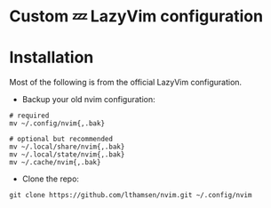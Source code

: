 # Custom 💤 LazyVim configuration

# Installation 
Most of the following is from the official LazyVim configuration.

- Backup your old nvim configuration: 

```
# required
mv ~/.config/nvim{,.bak}

# optional but recommended
mv ~/.local/share/nvim{,.bak}
mv ~/.local/state/nvim{,.bak}
mv ~/.cache/nvim{,.bak}
```

- Clone the repo:

```
git clone https://github.com/lthamsen/nvim.git ~/.config/nvim
```
